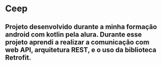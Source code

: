 # Ceep
## Projeto desenvolvido durante a minha formação android com kotlin pela alura. Durante esse projeto aprendi a realizar a comunicação com web API, arquitetura REST, e o uso da biblioteca Retrofit.
